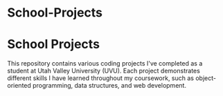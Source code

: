 # School-Projects
# School Projects

This repository contains various coding projects I've completed as a student at Utah Valley University (UVU). 
Each project demonstrates different skills I have learned throughout my coursework, such as object-oriented programming, data structures, and web development. 
